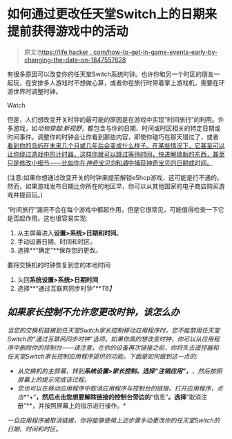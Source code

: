 # 如何通过更改任天堂Switch上的日期来提前获得游戏中的活动

> 原文:[https://life hacker . com/how-to-get-in-game-events-early-by-changing-the-date-on-1847557628](https://lifehacker.com/how-to-get-in-game-events-early-by-changing-the-date-on-1847557628)

有很多原因可以改变你的任天堂Switch系统时钟。也许你和另一个时区的朋友一起玩，在安排多人游戏时不想做心算，或者你在旅行时带着掌上游戏机，需要在环游世界时调整时钟。

Watch

但是，人们想改变开关时钟的最可能的原因是在游戏中实现“时间旅行”的利用。许多游戏，如*动物穿越:新视野*，都包含与你的日期、时间或时区相关的特定日期或时间事件。调整你的时钟会让你看到那些内容，即使你碰巧在那天错过了，或者 [看到你的岛屿在未来几个月或几年后会变成什么样子。在某些情况下，它甚至可以让你绕过游戏中的计时器，这样你就可以跳过等待时间，快进解锁新的东西，甚至只是修改小细节——比如你在*神奇宝贝剑*和*盾*中捕获神奇宝贝的日期或时间。](https://lifehacker.com/what-to-do-if-youve-let-your-animal-crossing-island-go-1845961947)

(注意:如果你想通过改变开关的时钟来提前解锁eShop游戏，这可能是行不通的。然而，如果游戏发布日期比你所在的地区早，你可以从其他国家的电子商店购买游戏并提前玩。)

“时间旅行”漏洞不会在每个游戏中都起作用，但是它很常见，可能值得检查一下它是否起作用。这也很容易实现:

1.  从主屏幕进入**设置>系统>日期和时间**。
2.  手动设置日期、时间和时区。
3.  选择**“确定”**保存您的更改。

要将交换机的时钟恢复到您的本地时间:

1.  头回**系统设置>系统>日期时间**
2.  选择**“通过互联网同步时钟”***T6】*

## *如果家长控制不允许您更改时钟，该怎么办*

*当您的交换机链接到任天堂Switch家长控制移动应用程序时，您不能禁用任天堂Switch的“通过互联网同步时钟”选项。如果你真的想改变时钟，你可以从应用程序中删除你的控制台——请注意，在你的设备再次链接之前，你将失去遥控器和任天堂Switch家长控制应用程序提供的功能。下面是如何做到这一点的:*

*   *从交换机的主屏幕，转到**系统设置>家长控制。**选择**“注销应用”，**，然后按照屏幕上的提示完成该过程。*
*   *您也可以在移动应用程序中取消应用程序与控制台的链接。打开应用程序，点击**“+”**，然后点击您想要解除链接的控制台旁边的**“信息”**。选择**“取消注册”**，并按照屏幕上的指示进行操作。*

*一旦应用程序被取消链接，你将能够使用上述步骤手动更改你的任天堂Switch的日期、时间和时区。*